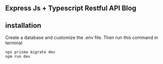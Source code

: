 ## Express Js + Typescript Restful API Blog

## installation
Create a database and customize the .env file. Then run this command in terminal

```
npx prisma migrate dev
npm run dev
```